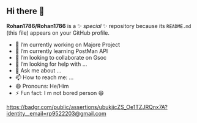 ## Hi there 👋


**Rohan1786/Rohan1786** is a ✨ _special_ ✨ repository because its `README.md` (this file) appears on your GitHub profile.

- 🔭 I’m currently working on Majore Project
- 🌱 I’m currently learning PostMan API
- 👯 I’m looking to collaborate on Gsoc
- 🤔 I’m looking for help with ...
- 💬 Ask me about ...
- 📫 How to reach me: ...
- 😄 Pronouns: He/Him
- ⚡ Fun fact: I m not bored person 😄

https://badgr.com/public/assertions/ubukjicZS_Oe1TZJRQnx7A?identity__email=rp9522203@gmail.com
